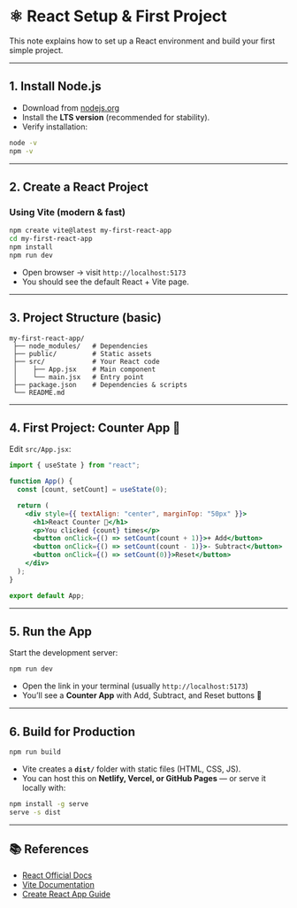 # ⚛️ React Setup & First Project

This note explains how to set up a React environment and build your first simple project.

---

## 1. Install Node.js
- Download from [nodejs.org](https://nodejs.org)  
- Install the **LTS version** (recommended for stability).  
- Verify installation:
```bash
node -v
npm -v
```

---

## 2. Create a React Project

### Using Vite (modern & fast)
```bash
npm create vite@latest my-first-react-app
cd my-first-react-app
npm install
npm run dev
```

- Open browser → visit `http://localhost:5173`  
- You should see the default React + Vite page.

---

## 3. Project Structure (basic)
```
my-first-react-app/
 ├── node_modules/   # Dependencies
 ├── public/         # Static assets
 ├── src/            # Your React code
 │    ├── App.jsx    # Main component
 │    └── main.jsx   # Entry point
 ├── package.json    # Dependencies & scripts
 └── README.md
```

---

## 4. First Project: Counter App 🚀

Edit `src/App.jsx`:
```jsx
import { useState } from "react";

function App() {
  const [count, setCount] = useState(0);

  return (
    <div style={{ textAlign: "center", marginTop: "50px" }}>
      <h1>React Counter 🚀</h1>
      <p>You clicked {count} times</p>
      <button onClick={() => setCount(count + 1)}>+ Add</button>
      <button onClick={() => setCount(count - 1)}>- Subtract</button>
      <button onClick={() => setCount(0)}>Reset</button>
    </div>
  );
}

export default App;
```

---

## 5. Run the App
Start the development server:
```bash
npm run dev
```
- Open the link in your terminal (usually `http://localhost:5173`)  
- You’ll see a **Counter App** with Add, Subtract, and Reset buttons 🎉  

---

## 6. Build for Production
```bash
npm run build
```
- Vite creates a **`dist/`** folder with static files (HTML, CSS, JS).  
- You can host this on **Netlify, Vercel, or GitHub Pages** — or serve it locally with:
```bash
npm install -g serve
serve -s dist
```

---

## 📚 References
- [React Official Docs](https://react.dev/)
- [Vite Documentation](https://vitejs.dev/)
- [Create React App Guide](https://create-react-app.dev/)
